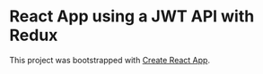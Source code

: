 React App using a JWT API with Redux
=======
This project was bootstrapped with [Create React App](https://github.com/facebookincubator/create-react-app).